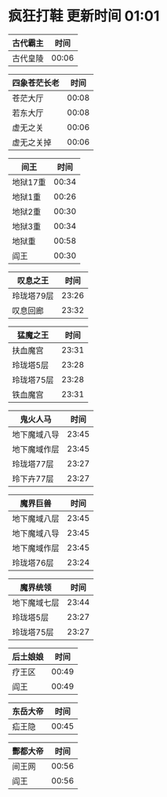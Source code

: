 # 疯狂打鞋 更新时间 01:01

| 古代霸主   | 时间    |
|--------|-------|
| 古代皇陵 | 00:06 |

| 四象苍茫长老   | 时间    |
|--------|-------|
| 苍茫大厅 | 00:08 |
| 若东大厅 | 00:08 |
| 虚无之关 | 00:06 |
| 虚无之关掉 | 00:06 |

| 间王   | 时间    |
|--------|-------|
| 地狱17重 | 00:34 |
| 地狱1重 | 00:26 |
| 地狱2重 | 00:30 |
| 地狱3重 | 00:34 |
| 地狱重 | 00:58 |
| 阎王 | 00:30 |

| 叹息之王   | 时间    |
|--------|-------|
| 玲珑塔79层 | 23:26 |
| 叹息回廊 | 23:32 |

| 猛魔之王   | 时间    |
|--------|-------|
| 扶血魔宫 | 23:31 |
| 玲珑塔5层 | 23:28 |
| 玲珑塔75层 | 23:28 |
| 铁血魔宫 | 23:31 |

| 鬼火人马   | 时间    |
|--------|-------|
| 地下魔域八导 | 23:45 |
| 地下魔域作层 | 23:45 |
| 玲珑塔77层 | 23:27 |
| 玲下卉77层 | 23:27 |

| 魔界巨兽   | 时间    |
|--------|-------|
| 地下魔域八层 | 23:45 |
| 地下魔域八导 | 23:45 |
| 地下魔域作层 | 23:45 |
| 玲珑塔76层 | 23:24 |

| 魔界统领   | 时间    |
|--------|-------|
| 地下魔域七层 | 23:44 |
| 玲珑塔5层 | 23:27 |
| 玲珑塔75层 | 23:27 |

| 后土娘娘   | 时间    |
|--------|-------|
| 疗王区 | 00:49 |
| 阎王 | 00:49 |

| 东岳大帝   | 时间    |
|--------|-------|
| 疝王隐 | 00:45 |

| 酆都大帝   | 时间    |
|--------|-------|
| 间王网 | 00:56 |
| 阎王 | 00:56 |